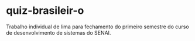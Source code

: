 # quiz-brasileir-o
Trabalho individual de lima para fechamento do primeiro semestre do curso de desenvolvimento de sistemas do SENAI.
